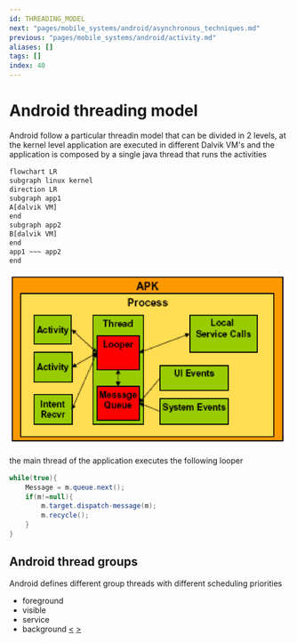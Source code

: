 ```yaml
---
id: THREADING_MODEL
next: "pages/mobile_systems/android/asynchronous_techniques.md"
previous: "pages/mobile_systems/android/activity.md"
aliases: []
tags: []
index: 40
---
```


# Android threading model

Android follow a particular threadin model that can be divided in 2 levels, at the kernel level application are executed in different Dalvik VM's and the application is composed by a single java thread that runs the activities

```mermaid
flowchart LR
subgraph linux kernel
direction LR
subgraph app1
A[dalvik VM]
end
subgraph app2
B[dalvik VM]
end
app1 ~~~ app2
end
```

![](assets/mobile_systems/Pasted%20image%2020240509151244.png)

the main thread of the application executes the following looper

```java
while(true){
	Message = m.queue.next();
	if(m!=null){
		m.target.dispatch-message(m);
		m.recycle();
	}
}
```


## Android thread groups

Android defines different group threads with different scheduling priorities

- foreground
- visible
- service
- background
[<](pages/mobile_systems/android/activity.md) [>](pages/mobile_systems/android/asynchronous_techniques.md)
